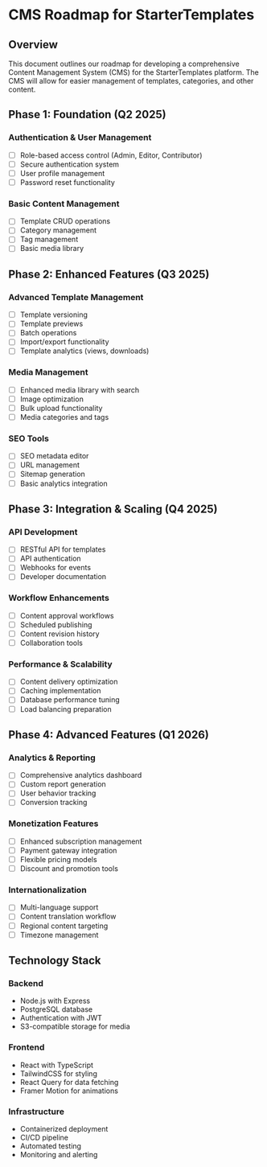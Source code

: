 # CMS Roadmap for StarterTemplates

## Overview
This document outlines our roadmap for developing a comprehensive Content Management System (CMS) for the StarterTemplates platform. The CMS will allow for easier management of templates, categories, and other content.

## Phase 1: Foundation (Q2 2025)

### Authentication & User Management
- [ ] Role-based access control (Admin, Editor, Contributor)
- [ ] Secure authentication system
- [ ] User profile management
- [ ] Password reset functionality

### Basic Content Management
- [ ] Template CRUD operations
- [ ] Category management
- [ ] Tag management
- [ ] Basic media library

## Phase 2: Enhanced Features (Q3 2025)

### Advanced Template Management
- [ ] Template versioning
- [ ] Template previews
- [ ] Batch operations
- [ ] Import/export functionality
- [ ] Template analytics (views, downloads)

### Media Management
- [ ] Enhanced media library with search
- [ ] Image optimization
- [ ] Bulk upload functionality
- [ ] Media categories and tags

### SEO Tools
- [ ] SEO metadata editor
- [ ] URL management
- [ ] Sitemap generation
- [ ] Basic analytics integration

## Phase 3: Integration & Scaling (Q4 2025)

### API Development
- [ ] RESTful API for templates
- [ ] API authentication
- [ ] Webhooks for events
- [ ] Developer documentation

### Workflow Enhancements
- [ ] Content approval workflows
- [ ] Scheduled publishing
- [ ] Content revision history
- [ ] Collaboration tools

### Performance & Scalability
- [ ] Content delivery optimization
- [ ] Caching implementation
- [ ] Database performance tuning
- [ ] Load balancing preparation

## Phase 4: Advanced Features (Q1 2026)

### Analytics & Reporting
- [ ] Comprehensive analytics dashboard
- [ ] Custom report generation
- [ ] User behavior tracking
- [ ] Conversion tracking

### Monetization Features
- [ ] Enhanced subscription management
- [ ] Payment gateway integration
- [ ] Flexible pricing models
- [ ] Discount and promotion tools

### Internationalization
- [ ] Multi-language support
- [ ] Content translation workflow
- [ ] Regional content targeting
- [ ] Timezone management

## Technology Stack

### Backend
- Node.js with Express
- PostgreSQL database
- Authentication with JWT
- S3-compatible storage for media

### Frontend
- React with TypeScript
- TailwindCSS for styling
- React Query for data fetching
- Framer Motion for animations

### Infrastructure
- Containerized deployment
- CI/CD pipeline
- Automated testing
- Monitoring and alerting